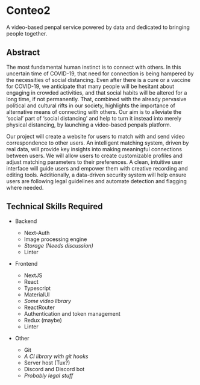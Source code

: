 # Conteo2
A video-based penpal service powered by data and dedicated to bringing people together.

## Abstract
The most fundamental human instinct is to connect with others. In this uncertain time of COVID-19, that need for connection is being hampered by the necessities of social distancing. Even after there is a cure or a vaccine for COVID-19, we anticipate that many people will be hesitant about engaging in crowded activities, and that social habits will be altered for a long time, if not permanently. That, combined with the already pervasive political and cultural rifts in our society, highlights the importance of alternative means of connecting with others. Our aim is to alleviate the ‘social’ part of ‘social distancing’ and help to turn it instead into merely physical distancing, by launching a video-based penpals platform. 
 
Our project will create a website for users to match with and send video correspondence to other users. An intelligent matching system, driven by real data, will provide key insights into making meaningful connections between users. We will allow users to create customizable profiles and adjust matching parameters to their preferences. A clean, intuitive user interface will guide users and empower them with creative recording and editing tools. Additionally, a data-driven security system will help ensure users are following legal guidelines and automate detection and flagging where needed.

## Technical Skills Required
- Backend
  - Next-Auth
  - Image processing engine
  - *Storage (Needs discussion)*
  - Linter

- Frontend
  - NextJS
  - React
  - Typescript
  - MaterialUI
  - *Some video library*
  - ReactRouter
  - Authentication and token management
  - Redux (maybe)
  - Linter
  
- Other
  - Git
  - *A CI library with git hooks*
  - Server host (Tux?)
  - Discord and Discord bot
  - *Probably legal stuff*
